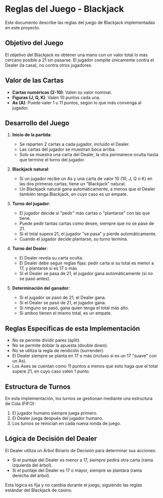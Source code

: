 # Reglas del Juego - Blackjack

Este documento describe las reglas del juego de Blackjack implementadas en este proyecto.

## Objetivo del Juego

El objetivo del Blackjack es obtener una mano con un valor total lo más cercano posible a 21 sin pasarse. El jugador compite únicamente contra el Dealer (la casa), no contra otros jugadores.

## Valor de las Cartas

- **Cartas numéricas (2-10)**: Valen su valor nominal.
- **Figuras (J, Q, K)**: Valen 10 puntos cada una.
- **As (A)**: Puede valer 1 u 11 puntos, según lo que más convenga al jugador.

## Desarrollo del Juego

1. **Inicio de la partida**:
   - Se reparten 2 cartas a cada jugador, incluido el Dealer.
   - Las cartas del jugador se muestran boca arriba.
   - Solo se muestra una carta del Dealer, la otra permanece oculta hasta que termine el turno del jugador.

2. **Blackjack natural**:
   - Si un jugador recibe un As y una carta de valor 10 (10, J, Q o K) en las dos primeras cartas, tiene un "Blackjack" natural.
   - Un Blackjack natural gana automáticamente, a menos que el Dealer también tenga Blackjack, en cuyo caso es un empate.

3. **Turno del jugador**:
   - El jugador decide si "pedir" más cartas o "plantarse" con las que tiene.
   - Puede pedir tantas cartas como desee, siempre que no se pase de 21.
   - Si el total supera 21, el jugador "se pasa" y pierde automáticamente.
   - Cuando el jugador decide plantarse, su turno termina.

4. **Turno del Dealer**:
   - El Dealer revela su carta oculta.
   - El Dealer debe seguir reglas fijas: pedir carta si su total es menor a 17, y plantarse si es 17 o más.
   - Si el Dealer se pasa de 21, el jugador gana automáticamente (si no se pasó antes).

5. **Determinación del ganador**:
   - Si el jugador se pasó de 21, el Dealer gana.
   - Si el Dealer se pasó de 21, el jugador gana.
   - Si ninguno se pasó, gana quien tenga el total más alto.
   - Si ambos tienen el mismo total, es un empate.

## Reglas Específicas de esta Implementación

- No se permite dividir pares (split).
- No se permite doblar la apuesta (double down).
- No se utiliza la regla de rendición (surrender).
- El Dealer siempre se planta en 17 o más (incluso si es un 17 "suave" con un As).
- Los Ases se cuentan como 11 puntos a menos que esto haga que el total supere 21, en cuyo caso valen 1 punto.

## Estructura de Turnos

En esta implementación, los turnos se gestionan mediante una estructura de Cola (FIFO):

1. El jugador humano siempre juega primero.
2. El Dealer juega después del jugador humano.
3. Los turnos se reinician en cada nueva ronda de juego.

## Lógica de Decisión del Dealer

El Dealer utiliza un Árbol Binario de Decisión para determinar sus acciones:

- Si el puntaje del Dealer es menor a 17, siempre pedirá otra carta (rama izquierda del árbol).
- Si el puntaje del Dealer es 17 o mayor, siempre se plantará (rama derecha del árbol).

Esta lógica es fija y no cambia durante el juego, siguiendo las reglas estándar del Blackjack de casino.